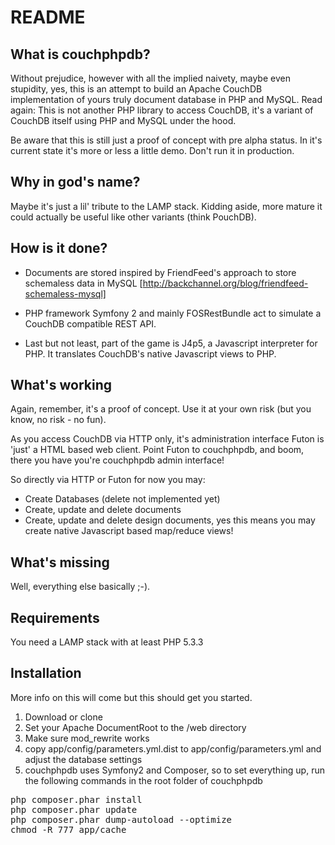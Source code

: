 README
======

What is couchphpdb?
-------------------

Without prejudice, however with all the implied naivety, maybe even stupidity, yes, this is an attempt to build an Apache CouchDB implementation of yours truly document database in PHP and MySQL. Read again: This is not another PHP library to access CouchDB, it's a variant of CouchDB itself using PHP and MySQL under the hood.

Be aware that this is still just a proof of concept with pre alpha status. In it's current state it's more or less a little demo. Don't run it in production.

Why in god's name?
------------------

Maybe it's just a lil' tribute to the LAMP stack. Kidding aside, more mature it could actually be useful like other variants (think PouchDB). 

How is it done?
---------------

* Documents are stored inspired by FriendFeed's approach to store schemaless data in MySQL [http://backchannel.org/blog/friendfeed-schemaless-mysql]

* PHP framework Symfony 2 and mainly FOSRestBundle act to simulate a CouchDB compatible REST API.

* Last but not least, part of the game is J4p5, a Javascript interpreter for PHP. It translates CouchDB's native Javascript views to PHP.

What's working
--------------

Again, remember, it's a proof of concept. Use it at your own risk (but you know, no risk - no fun).

As you access CouchDB via HTTP only, it's administration interface Futon is 'just' a HTML based web client. Point Futon to couchphpdb, and boom, there you have you're couchphpdb admin interface!

So directly via HTTP or Futon for now you may:

* Create Databases (delete not implemented yet)
* Create, update and delete documents
* Create, update and delete design documents, yes this means you may create native Javascript based map/reduce views!

What's missing
--------------

Well, everything else basically ;-).

Requirements
------------

You need a LAMP stack with at least PHP 5.3.3

Installation
------------

More info on this will come but this should get you started.

1. Download or clone
2. Set your Apache DocumentRoot to the /web directory
3. Make sure mod_rewrite works
4. copy app/config/parameters.yml.dist to app/config/parameters.yml and adjust the database settings 
5. couchphpdb uses Symfony2 and Composer, so to set everything up, run the following commands in the root folder of couchphpdb

<pre>
php composer.phar install
php composer.phar update
php composer.phar dump-autoload --optimize
chmod -R 777 app/cache
</pre>



